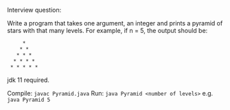 Interview question:

Write a program that takes one argument, an integer and prints a pyramid of stars with that many levels. For example, if n = 5, the output should be:
 
 ```
      *
     * *
    * * *
   * * * *
  * * * * *

```

jdk 11 required.

Compile: `javac Pyramid.java`
Run: `java Pyramid <number of levels>` e.g. `java Pyramid 5`
